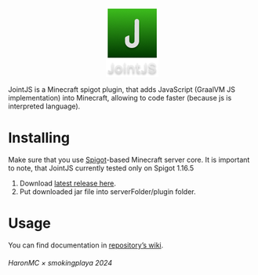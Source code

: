 <p align="center">
  <img src="logo.png">
</p>

JointJS is a Minecraft spigot plugin, that adds JavaScript (GraalVM JS implementation) into Minecraft, allowing to code faster (because js is interpreted language).

# Installing

Make sure that you use [Spigot](https://getbukkit.org/)-based Minecraft server core.
It is important to note, that JointJS currently tested only on Spigot 1.16.5

1. Download [latest release here](https://github.com/haronmc/jointjs/releases/latest).
2. Put downloaded jar file into serverFolder/plugin folder.

# Usage

You can find documentation in [repository’s wiki](https://github.com/haronmc/jointjs/wiki).

###### HaronMC × smokingplaya 2024